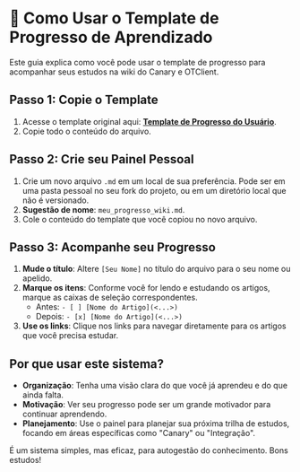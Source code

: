 # 📖 Como Usar o Template de Progresso de Aprendizado

Este guia explica como você pode usar o template de progresso para acompanhar seus estudos na wiki do Canary e OTClient.

## Passo 1: Copie o Template

1.  Acesse o template original aqui: **[Template de Progresso do Usuário](<../templates/progresso_usuario_template.md>)**.
2.  Copie todo o conteúdo do arquivo.

## Passo 2: Crie seu Painel Pessoal

1.  Crie um novo arquivo `.md` em um local de sua preferência. Pode ser em uma pasta pessoal no seu fork do projeto, ou em um diretório local que não é versionado.
2.  **Sugestão de nome**: `meu_progresso_wiki.md`.
3.  Cole o conteúdo do template que você copiou no novo arquivo.

## Passo 3: Acompanhe seu Progresso

1.  **Mude o título**: Altere `[Seu Nome]` no título do arquivo para o seu nome ou apelido.
2.  **Marque os itens**: Conforme você for lendo e estudando os artigos, marque as caixas de seleção correspondentes.
    -   Antes: `- [ ] [Nome do Artigo](<...>)`
    -   Depois: `- [x] [Nome do Artigo](<...>)`
3.  **Use os links**: Clique nos links para navegar diretamente para os artigos que você precisa estudar.

## Por que usar este sistema?

-   **Organização**: Tenha uma visão clara do que você já aprendeu e do que ainda falta.
-   **Motivação**: Ver seu progresso pode ser um grande motivador para continuar aprendendo.
-   **Planejamento**: Use o painel para planejar sua próxima trilha de estudos, focando em áreas específicas como "Canary" ou "Integração".

É um sistema simples, mas eficaz, para autogestão do conhecimento. Bons estudos!
